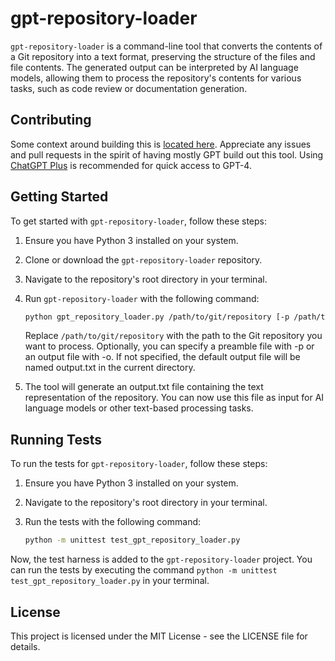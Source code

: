 # gpt-repository-loader

`gpt-repository-loader` is a command-line tool that converts the contents of a Git repository into a text format, preserving the structure of the files and file contents. The generated output can be interpreted by AI language models, allowing them to process the repository's contents for various tasks, such as code review or documentation generation.

## Contributing
Some context around building this is [located here](https://github.com/mpoon/gpt-repository-loader/discussions/18). Appreciate any issues and pull requests in the spirit of having mostly GPT build out this tool. Using [ChatGPT Plus](https://chat.openai.com/) is recommended for quick access to GPT-4.

## Getting Started

To get started with `gpt-repository-loader`, follow these steps:

1. Ensure you have Python 3 installed on your system.
2. Clone or download the `gpt-repository-loader` repository.
3. Navigate to the repository's root directory in your terminal.
4. Run `gpt-repository-loader` with the following command:

   ```bash
   python gpt_repository_loader.py /path/to/git/repository [-p /path/to/preamble.txt] [-o /path/to/output_file.txt]
   ```
    Replace `/path/to/git/repository` with the path to the Git repository you want to process. Optionally, you can specify a preamble file with -p or an output file with -o. If not specified, the default output file will be named output.txt in the current directory.

5. The tool will generate an output.txt file containing the text representation of the repository. You can now use this file as input for AI language models or other text-based processing tasks.

## Running Tests

To run the tests for `gpt-repository-loader`, follow these steps:

1. Ensure you have Python 3 installed on your system.
2. Navigate to the repository's root directory in your terminal.
3. Run the tests with the following command:

   ```bash
   python -m unittest test_gpt_repository_loader.py
   ```
Now, the test harness is added to the `gpt-repository-loader` project. You can run the tests by executing the command `python -m unittest test_gpt_repository_loader.py` in your terminal.

## License
This project is licensed under the MIT License - see the LICENSE file for details.
